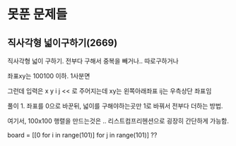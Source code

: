 # 못푼 문제들



## 직사각형 넓이구하기(2669)

직사각형 넓이 구하기. 전부다 구해서 중복을 빼거나.. 따로구하거나

좌표xy는 100100 이하. 1사분면

그런데 입력은 x y i j << 로 주어지는데 xy는 왼쪽아래좌표 ij는 우측상단 좌표임



풀이 1. 좌표를 0으로 바꾼뒤, 넓이를 구해야하는곳만 1로 바꿔서 전부다 더하는 방법.



여기서, 100x100 행렬을 만드는것은 .. 리스트컴프리헨션으로 굉장히 간단하게 가능함.



board = [[0 for i in range(101)] for j in range(101)] ??